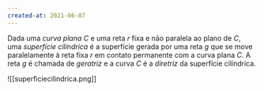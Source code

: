 ```yaml
---
created-at: 2021-06-07
---
```

Dada uma *curva plana* $C$ e uma reta $r$ fixa e não paralela ao plano de $C$, uma *superfície cilíndrica* é a superfície gerada por uma reta $g$ que se move paralelamente à reta fixa $r$ em contato permanente com a curva plana $C$. A reta $g$ é chamada de *geratriz* e a curva $C$ é a *diretriz* da superfície cilíndrica.

![[superficiecilindrica.png]]